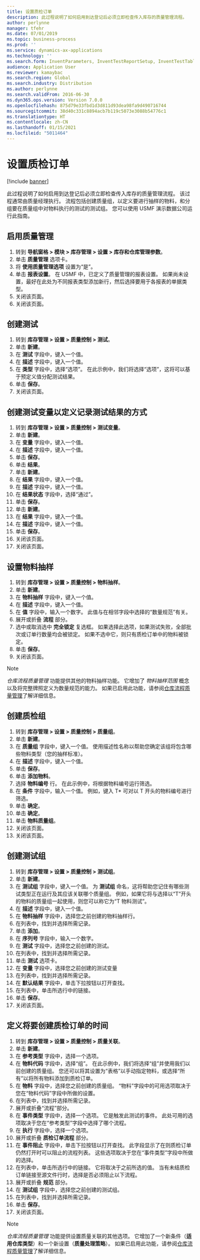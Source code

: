 ```yaml
---
title: 设置质检订单
description: 此过程说明了如何启用到达登记后必须立即检查传入库存的质量管理流程。
author: perlynne
manager: tfehr
ms.date: 07/01/2019
ms.topic: business-process
ms.prod: ''
ms.service: dynamics-ax-applications
ms.technology: ''
ms.search.form: InventParameters, InventTestReportSetup, InventTestTable, DefaultDashboard, InventTestVariable, InventTestVariableOutcome, InventItemSampling, InventTestQualityGroup, InventTestItemQualityGroupAdd, SysQueryForm, InventTestItemQualityGroup, InventTestGroup, InventTestAssociationTable
audience: Application User
ms.reviewer: kamaybac
ms.search.region: Global
ms.search.industry: Distribution
ms.author: perlynne
ms.search.validFrom: 2016-06-30
ms.dyn365.ops.version: Version 7.0.0
ms.openlocfilehash: 875d79e33fbd1d3d811d93dea98fa9d490716744
ms.sourcegitcommit: 38d40c331c8894acb7b119c5073e3088b54776c1
ms.translationtype: HT
ms.contentlocale: zh-CN
ms.lasthandoff: 01/15/2021
ms.locfileid: "5011464"
---
```

# <a name="set-up-quality-orders"></a>设置质检订单

[!include [banner](../../includes/banner.md)]

此过程说明了如何启用到达登记后必须立即检查传入库存的质量管理流程。 该过程通常由质量经理执行。 流程包括创建质量组，以定义要进行抽样的物料，和分组要在质量组中对物料执行的测试的测试组。 您可以使用 USMF 演示数据公司运行此指南。


## <a name="enable-quality-management"></a>启用质量管理
1. 转到 **导航窗格 > 模块 > 库存管理 > 设置 > 库存和仓库管理参数**。
2. 单击 **质量管理** 选项卡。
3. 将 **使用质量管理选项** 设置为“是”。
4. 单击 **报表设置**。 在 USMF 中，已定义了质量管理的报表设置。 如果尚未设置，最好在此处为不同报表类型添加新行，然后选择要用于各报表的单据类型。  
5. 关闭该页面。
6. 关闭该页面。

## <a name="create-a-test"></a>创建测试
1. 转到 **库存管理 > 设置 > 质量控制 > 测试**。
2. 单击 **新建**。
3. 在 **测试** 字段中，键入一个值。
4. 在 **描述** 字段中，键入一个值。
5. 在 **类型** 字段中，选择“选项”。 在此示例中，我们将选择“选项”，这将可以基于预定义值分配测试结果。  
6. 单击 **保存**。
7. 关闭该页面。

## <a name="create-test-variables-to-define-the-way-test-results-are-recorded"></a>创建测试变量以定义记录测试结果的方式
1. 转到 **库存管理 > 设置 > 质量控制 > 测试变量**。
2. 单击 **新建**。
3. 在 **变量** 字段中，键入一个值。
4. 在 **描述** 字段中，键入一个值。
5. 单击 **保存**。
6. 单击 **结果**。
7. 单击 **新建**。
8. 在 **结果** 字段中，键入一个值。
9. 在 **描述** 字段中，键入一个值。
10. 在 **结果状态** 字段中，选择“通过”。
11. 单击 **保存**。
12. 单击 **新建**。
13. 在 **结果** 字段中，键入一个值。
14. 在 **描述** 字段中，键入一个值。
15. 单击 **保存**。
16. 关闭该页面。
17. 关闭该页面。

## <a name="set-up-item-sampling"></a>设置物料抽样
1. 转到 **库存管理 > 设置 > 质量控制 > 物料抽样**。
2. 单击 **新建**。
3. 在 **物料抽样** 字段中，键入一个值。
4. 在 **描述** 字段中，键入一个值。
5. 在 **值** 字段中，输入一个数字。 此值与在相邻字段中选择的“数量规范”有关。  
6. 展开或折叠 **流程** 部分。
7. 选中或取消选中 **完全锁定** 复选框。 如果选择此选项，如果测试失败，全部批次或订单行数量均会被锁定。 如果不选中它，则只有质检订单中的物料被锁定。  
8. 单击 **保存**。
9. 关闭该页面。

> [!NOTE]
> *仓库流程质量管理* 功能提供其他的物料抽样功能。 它增加了 *物料抽样范围* 概念以及将完整牌照定义为数量规范的能力。 如果已启用此功能，请参阅[仓库流程质量管理](../quality-management-for-warehouses-processes.md)了解详细信息。

## <a name="create-a-quality-group"></a>创建质检组
1. 转到 **库存管理 > 设置 > 质量控制 > 质量组**。
2. 单击 **新建**。
3. 在 **质量组** 字段中，键入一个值。 使用描述性名称以帮助您确定该组将包含哪些物料类型（您的抽样标准）。  
4. 在 **描述** 字段中，键入一个值。
5. 单击 **保存**。
6. 单击 **添加物料**。
7. 选择 **物料编号** 行。 在此示例中，将根据物料编号运行筛选。  
8. 在 **条件** 字段中，输入一个值。 例如，键入 T* 可对以 T 开头的物料编号进行筛选。  
9. 单击 **确定**。
10. 单击 **确定**。
11. 单击 **物料质量组**。
12. 关闭该页面。
13. 关闭该页面。

## <a name="create-a-test-group"></a>创建测试组
1. 转到 **库存管理 > 设置 > 质量控制 > 测试组**。
2. 单击 **新建**。
3. 在 **测试组** 字段中，键入一个值。 为 **测试组** 命名，这将帮助您记住有哪些测试类型正在运行及其应该关联哪个质量组。 例如，如果它将与选择以“T”开头的物料的质量组一起使用，则您可以称它为“T 物料测试”。  
4. 在 **描述** 字段中，键入一个值。
5. 在 **物料抽样** 字段中，选择您之前创建的物料抽样行。
6. 在列表中，找到并选择所需记录。
7. 单击 **添加**。
8. 在 **序列号** 字段中，输入一个数字。
9. 在 **测试** 字段中，选择您之前创建的测试。
10. 在列表中，找到并选择所需记录。
11. 单击 **测试** 选项卡。
12. 在 **变量** 字段中，选择您之前创建的测试变量
13. 在列表中，找到并选择所需记录。
14. 在 **默认结果** 字段中，单击下拉按钮以打开查找。
15. 在列表中，单击所选行中的链接。
16. 单击 **保存**。
17. 关闭该页面。

## <a name="define-when-quality-orders-will-be-created"></a>定义将要创建质检订单的时间
1. 转到 **库存管理 > 设置 > 质量控制 > 质量关联**。
2. 单击 **新建**。
3. 在 **参考类型** 字段中，选择一个选项。
4. 在 **物料代码** 字段中，选择“组”。 在此示例中，我们将选择“组”并使用我们以前创建的质量组。 您还可以将其设置为“表格”以手动指定物料，或选择“所有”以将所有物料添加到质检订单。  
5. 在 **物料** 字段中，选择您之前创建的质量组。 “物料”字段中的可用选项取决于您在“物料代码”字段中所做的设置。  
6. 在列表中，找到并选择所需记录。
7. 展开或折叠“流程”部分。
8. 在 **事件类型** 字段中，选择一个选项。 它是触发此测试的事件。 此处可用的选项取决于您在“参考类型”字段中选择了哪个流程。  
9. 在 **执行** 字段中，选择一个选项。
10. 展开或折叠 **质检订单流程** 部分。
11. 在 **事件阻止** 字段中，单击下拉按钮以打开查找。 此字段显示了在则质检订单仍然打开时可以阻止的流程列表。 这些选项取决于您在“事件类型”字段中所做的选择。  
12. 在列表中，单击所选行中的链接。 它将取决于之前所选的值。 当有未结质检订单链接至源文件行时，选择是否必须阻止以下流程。  
13. 展开或折叠 **规范** 部分。
14. 在 **测试组** 字段中，选择您之前创建的测试组。
15. 在列表中，找到并选择所需记录。
16. 单击 **保存**。
17. 关闭该页面。

> [!NOTE]
> *仓库流程质量管理* 功能提供设置质量关联的其他选项。 它增加了一个新条件（**适用仓库类型**）和一个新设置（**质量处理策略**）。 如果已启用此功能，请参阅[仓库流程质量管理](../quality-management-for-warehouses-processes.md)了解详细信息。
